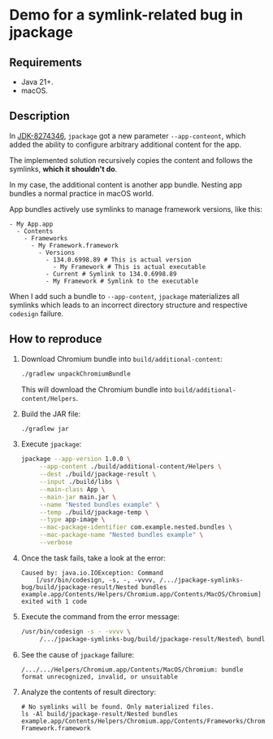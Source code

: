 # Demo for a symlink-related bug in jpackage

## Requirements

* Java 21+.
* macOS.

## Description

In [JDK-8274346](https://bugs.openjdk.org/browse/JDK-8274346), `jpackage` got a new parameter `--app-conteont`,
which added the ability to configure arbitrary additional content for the app.

The implemented solution recursively copies the content and follows the symlinks,
**which it shouldn't do**.

In my case, the additional content is another app bundle. Nesting app bundles a normal practice in macOS world.

App bundles actively use symlinks to manage framework versions, like this:

```text
- My App.app
  - Contents
    - Frameworks
      - My Framework.framework
        - Versions
          - 134.0.6998.89 # This is actual version
            - My Framework # This is actual executable
          - Current # Symlink to 134.0.6998.89
          - My Framework # Symlink to the executable
```

When I add such a bundle to `--app-content`, `jpackage` materializes all symlinks which
leads to an incorrect directory structure and respective `codesign` failure.

## How to reproduce

1. Download Chromium bundle into `build/additional-content`:

   ```bash
   ./gradlew unpackChromiumBundle
   ```

   This will download the Chromium bundle into `build/additional-content/Helpers`.

2. Build the JAR file:

   ```bash
   ./gradlew jar
   ```
3. Execute `jpackage`:

   ```bash
   jpackage --app-version 1.0.0 \
        --app-content ./build/additional-content/Helpers \
        --dest ./build/jpackage-result \
        --input ./build/libs \
        --main-class App \
        --main-jar main.jar \
        --name "Nested bundles example" \
        --temp ./build/jpackage-temp \
        --type app-image \
        --mac-package-identifier com.example.nested.bundles \
        --mac-package-name "Nested bundles example" \
        --verbose
   ```
4. Once the task fails, take a look at the error:

   ```text
   Caused by: java.io.IOException: Command
       [/usr/bin/codesign, -s, -, -vvvv, /.../jpackage-symlinks-bug/build/jpackage-result/Nested bundles example.app/Contents/Helpers/Chromium.app/Contents/MacOS/Chromium] exited with 1 code
   ```

5. Execute the command from the error message:

   ```bash
   /usr/bin/codesign -s - -vvvv \
        /.../jpackage-symlinks-bug/build/jpackage-result/Nested\ bundles\ example.app/Contents/Helpers/Chromium.app/Contents/MacOS/Chromium
   ```
6. See the cause of `jpackage` failure:

   ```text
   /.../.../Helpers/Chromium.app/Contents/MacOS/Chromium: bundle format unrecognized, invalid, or unsuitable
   ```

7. Analyze the contents of result directory:

   ```text
   # No symlinks will be found. Only materialized files.
   ls -Al build/jpackage-result/Nested bundles example.app/Contents/Helpers/Chromium.app/Contents/Frameworks/Chromium Framework.framework
   ```
